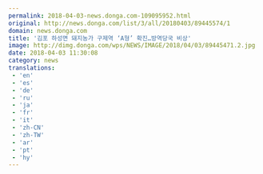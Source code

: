 ```yaml
---
permalink: 2018-04-03-news.donga.com-109095952.html
original: http://news.donga.com/list/3/all/20180403/89445574/1
domain: news.donga.com
title: '김포 하성면 돼지농가 구제역 ‘A형’ 확진…방역당국 비상'
image: http://dimg.donga.com/wps/NEWS/IMAGE/2018/04/03/89445471.2.jpg
date: 2018-04-03 11:30:08
category: news
translations: 
 - 'en'
 - 'es'
 - 'de'
 - 'ru'
 - 'ja'
 - 'fr'
 - 'it'
 - 'zh-CN'
 - 'zh-TW'
 - 'ar'
 - 'pt'
 - 'hy'
---
```


